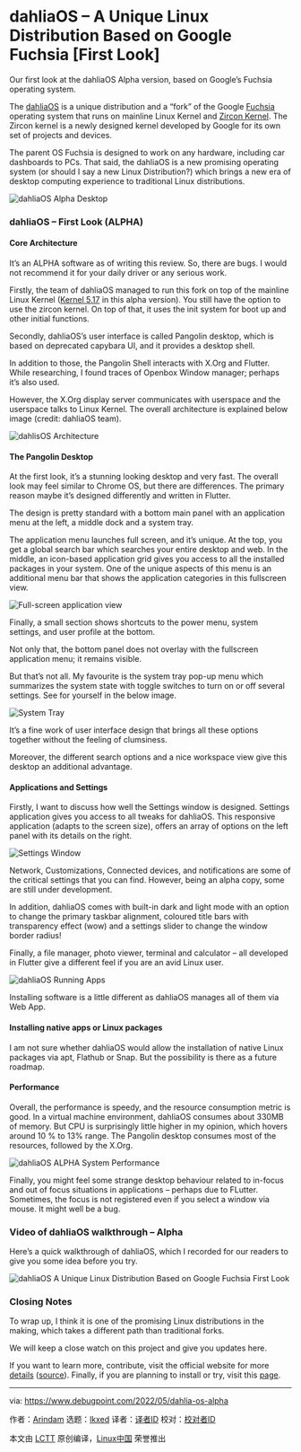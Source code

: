 [#]: subject: "dahliaOS – A Unique Linux Distribution Based on Google Fuchsia [First Look]"
[#]: via: "https://www.debugpoint.com/2022/05/dahlia-os-alpha"
[#]: author: "Arindam https://www.debugpoint.com/author/admin1/"
[#]: collector: "lkxed"
[#]: translator: " "
[#]: reviewer: " "
[#]: publisher: " "
[#]: url: " "

dahliaOS – A Unique Linux Distribution Based on Google Fuchsia [First Look]
======
Our first look at the dahliaOS Alpha version, based on Google’s Fuchsia operating system.

The [dahliaOS][1] is a unique distribution and a “fork” of the Google [Fuchsia][2] operating system that runs on mainline Linux Kernel and [Zircon Kernel][3]. The Zircon kernel is a newly designed kernel developed by Google for its own set of projects and devices.

The parent OS Fuchsia is designed to work on any hardware, including car dashboards to PCs. That said, the dahliaOS is a new promising operating system (or should I say a new Linux Distribution?) which brings a new era of desktop computing experience to traditional Linux distributions.

![dahliaOS Alpha Desktop][4]

### dahliaOS – First Look (ALPHA)

#### Core Architecture

It’s an ALPHA software as of writing this review. So, there are bugs. I would not recommend it for your daily driver or any serious work.

Firstly, the team of dahliaOS managed to run this fork on top of the mainline Linux Kernel ([Kernel 5.17][5] in this alpha version). You still have the option to use the zircon kernel. On top of that, it uses the init system for boot up and other initial functions.

Secondly, dahliaOS’s user interface is called Pangolin desktop, which is based on deprecated capybara UI, and it provides a desktop shell.

In addition to those, the Pangolin Shell interacts with X.Org and Flutter. While researching, I found traces of Openbox Window manager; perhaps it’s also used.

However, the X.Org display server communicates with userspace and the userspace talks to Linux Kernel. The overall architecture is explained below image (credit: dahliaOS team).

![dahlisOS Architecture][6]

#### The Pangolin Desktop

At the first look, it’s a stunning looking desktop and very fast. The overall look may feel similar to Chrome OS, but there are differences. The primary reason maybe it’s designed differently and written in Flutter.

The design is pretty standard with a bottom main panel with an application menu at the left, a middle dock and a system tray.

The application menu launches full screen, and it’s unique. At the top, you get a global search bar which searches your entire desktop and web. In the middle, an icon-based application grid gives you access to all the installed packages in your system. One of the unique aspects of this menu is an additional menu bar that shows the application categories in this fullscreen view.

![Full-screen application view][7]

Finally, a small section shows shortcuts to the power menu, system settings, and user profile at the bottom.

Not only that, the bottom panel does not overlay with the fullscreen application menu; it remains visible.

But that’s not all. My favourite is the system tray pop-up menu which summarizes the system state with toggle switches to turn on or off several settings. See for yourself in the below image.

![System Tray][8]

It’s a fine work of user interface design that brings all these options together without the feeling of clumsiness.

Moreover, the different search options and a nice workspace view give this desktop an additional advantage.

#### Applications and Settings

Firstly, I want to discuss how well the Settings window is designed. Settings application gives you access to all tweaks for dahliaOS. This responsive application (adapts to the screen size), offers an array of options on the left panel with its details on the right.

![Settings Window][9]

Network, Customizations, Connected devices, and notifications are some of the critical settings that you can find. However, being an alpha copy, some are still under development.

In addition, dahliaOS comes with built-in dark and light mode with an option to change the primary taskbar alignment, coloured title bars with transparency effect (wow) and a settings slider to change the window border radius!

Finally, a file manager, photo viewer, terminal and calculator – all developed in Flutter give a different feel if you are an avid Linux user.

![dahliaOS Running Apps][10]

Installing software is a little different as dahliaOS manages all of them via Web App.

#### Installing native apps or Linux packages

I am not sure whether dahliaOS would allow the installation of native Linux packages via apt, Flathub or Snap. But the possibility is there as a future roadmap.

#### Performance

Overall, the performance is speedy, and the resource consumption metric is good. In a virtual machine environment, dahliaOS consumes about 330MB of memory. But CPU is surprisingly little higher in my opinion, which hovers around 10 % to 13% range. The Pangolin desktop consumes most of the resources, followed by the X.Org.

![dahliaOS ALPHA System Performance][11]

Finally, you might feel some strange desktop behaviour related to in-focus and out of focus situations in applications – perhaps due to FLutter. Sometimes, the focus is not registered even if you select a window via mouse. It might well be a bug.

### Video of dahliaOS walkthrough – Alpha

Here’s a quick walkthrough of dahliaOS, which I recorded for our readers to give you some idea before you try.

![dahliaOS   A Unique Linux Distribution Based on Google Fuchsia First Look][12]

### Closing Notes

To wrap up, I think it is one of the promising Linux distributions in the making, which takes a different path than traditional forks.

We will keep a close watch on this project and give you updates here.

If you want to learn more, contribute, visit the official website for more [details][13] ([source][14]). Finally, if you are planning to install or try, visit this [page][15].

--------------------------------------------------------------------------------

via: https://www.debugpoint.com/2022/05/dahlia-os-alpha

作者：[Arindam][a]
选题：[lkxed][b]
译者：[译者ID](https://github.com/译者ID)
校对：[校对者ID](https://github.com/校对者ID)

本文由 [LCTT](https://github.com/LCTT/TranslateProject) 原创编译，[Linux中国](https://linux.cn/) 荣誉推出

[a]: https://www.debugpoint.com/author/admin1/
[b]: https://github.com/lkxed
[1]: https://dahliaos.io/
[2]: https://fuchsia.dev/
[3]: https://fuchsia.dev/fuchsia-src/concepts/kernel
[4]: https://www.debugpoint.com/wp-content/uploads/2022/05/dahliaOS-Alpha-Desktop.jpg
[5]: https://www.debugpoint.com/2022/03/linux-kernel-5-17/
[6]: https://www.debugpoint.com/wp-content/uploads/2022/05/dahlisOS-Architecture.png
[7]: https://www.debugpoint.com/wp-content/uploads/2022/05/Full-screen-application-view.jpg
[8]: https://www.debugpoint.com/wp-content/uploads/2022/05/System-Tray.jpg
[9]: https://www.debugpoint.com/wp-content/uploads/2022/05/Settings-Window.jpg
[10]: https://www.debugpoint.com/wp-content/uploads/2022/05/dahliaOS-Running-Apps.jpg
[11]: https://www.debugpoint.com/wp-content/uploads/2022/05/dahliaOS-ALPHA-System-Performance.jpg
[12]: https://youtu.be/Cy8iDOkMp9s
[13]: https://docs.dahliaos.io/
[14]: https://github.com/dahliaOS/
[15]: https://docs.dahliaos.io/install/efi
